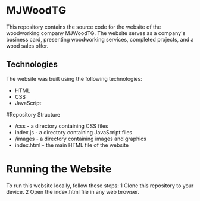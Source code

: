 # MJWoodTG
This repository contains the source code for the website of the woodworking company MJWoodTG. The website serves as a company's business card, presenting woodworking services, completed projects, and a wood sales offer.

## Technologies
The website was built using the following technologies:

+ HTML
+ CSS
+ JavaScript

#Repository Structure
+ /css - a directory containing CSS files
+ index.js - a directory containing JavaScript files
+ /images - a directory containing images and graphics
+ index.html - the main HTML file of the website

# Running the Website
To run this website locally, follow these steps:
1 Clone this repository to your device.
2 Open the index.html file in any web browser.
